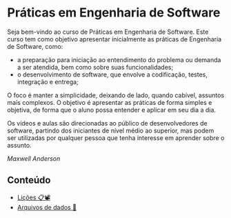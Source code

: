 # Práticas em Engenharia de Software

Seja bem-vindo ao curso de Práticas em Engenharia de Software. Este curso tem como objetivo apresentar inicialmente as práticas de Engenharia de Software, como:

* a preparação para iniciação ao entendimento do problema ou demanda a ser atendida, bem como sobre suas funcionalidades;
* o desenvolvimento de software, que envolve a codificação, testes, integração e entrega;

O foco é manter a simplicidade, deixando de lado, quando cabível, assuntos mais complexos. O objetivo é apresentar as práticas de forma simples e objetiva, de forma que o aluno possa entender e aplicar em seu dia a dia.

Os vídeos e aulas são direcionadas ao público de desenvolvedores de software, partindo dos iniciantes de nível médio ao superior, mas podem ser utilizadas por qualquer pessoa que tenha interesse em aprender sobre o assunto.

*Maxwell Anderson*

## Conteúdo

* [Lições 📋📽️](lessons/README.md)
* [Arquivos de dados 📁](data/README.md)

